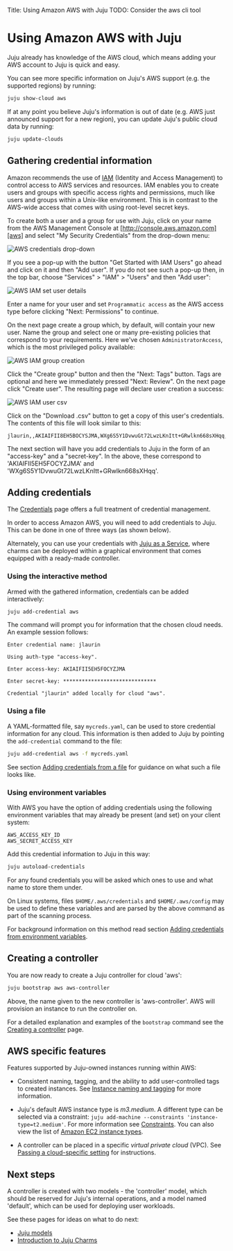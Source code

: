 Title: Using Amazon AWS with Juju
TODO:  Consider the aws cli tool

# Using Amazon AWS with Juju

Juju already has knowledge of the AWS cloud, which means adding your AWS
account to Juju is quick and easy.

You can see more specific information on Juju's AWS support (e.g. the
supported regions) by running:

```bash
juju show-cloud aws
```

If at any point you believe Juju's information is out of date (e.g. AWS just 
announced support for a new region), you can update Juju's public cloud data by
running:
  
```bash
juju update-clouds
```

## Gathering credential information

Amazon recommends the use of [IAM][iam] (Identity and Access Management) to
control access to AWS services and resources. IAM enables you to create users
and groups with specific access rights and permissions, much like users and
groups within a Unix-like environment. This is in contrast to the AWS-wide
access that comes with using root-level secret keys.

To create both a user and a group for use with Juju, click on your name from
the AWS Management Console at [http://console.aws.amazon.com][aws] and select
"My Security Credentials" from the drop-down menu:

![AWS credentials drop-down](https://assets.ubuntu.com/v1/b8c092cd-getting_started-aws_security2.png)

If you see a pop-up with the button "Get Started with IAM Users" go
ahead and click on it and then "Add user". If you do not see such a pop-up
then, in the top bar, choose "Services" > "IAM" > "Users" and then "Add user":

![AWS IAM set user details](https://assets.ubuntu.com/v1/90a979b4-getting_started-aws_newuser2.png)

Enter a name for your user and set `Programmatic access` as the AWS access type
before clicking "Next: Permissions" to continue. 

On the next page create a group which, by default, will contain your new user.
Name the group and select one or many pre-existing policies that correspond to
your requirements. Here we've chosen `AdministratorAccess`, which is the most
privileged policy available:

![AWS IAM group creation](https://assets.ubuntu.com/v1/17a687c6-getting_started-aws_groups.png)

Click the "Create group" button and then the "Next: Tags" button. Tags are
optional and here we immediately pressed "Next: Review". On the next page click
"Create user". The resulting page will declare user creation a success:

![AWS IAM user csv](https://assets.ubuntu.com/v1/c7a1cf49-getting_started-aws_credentials-csv2.png)

Click on the "Download .csv" button to get a copy of this user's credentials.
The contents of this file will look similar to this:

```no-highlight
jlaurin,,AKIAIFII8EH5BOCYSJMA,WXg6S5Y1DvwuGt72LwzLKnItt+GRwlkn668sXHqq,https://466421367158.signin.aws.amazon.com/console
```

The next section will have you add credentials to Juju in the form of an
"access-key" and a "secret-key". In the above, these correspond to
'AKIAIFII5EH5FOCYZJMA' and 'WXg6S5Y1DvwuGt72LwzLKnItt+GRwlkn668sXHqq'.

## Adding credentials

The [Credentials][credentials] page offers a full treatment of credential
management.

In order to access Amazon AWS, you will need to add credentials to Juju. This
can be done in one of three ways (as shown below).

Alternately, you can use your credentials with [Juju as a Service][jaas], where
charms can be deployed within a graphical environment that comes equipped with
a ready-made controller.

### Using the interactive method

Armed with the gathered information, credentials can be added interactively:

```bash
juju add-credential aws
```

The command will prompt you for information that the chosen cloud needs. An
example session follows:

```no-highlight
Enter credential name: jlaurin

Using auth-type "access-key".

Enter access-key: AKIAIFII5EH5FOCYZJMA

Enter secret-key: ******************************

Credential "jlaurin" added locally for cloud "aws".
```

### Using a file

A YAML-formatted file, say `mycreds.yaml`, can be used to store credential
information for any cloud. This information is then added to Juju by pointing
the `add-credential` command to the file:

```bash
juju add-credential aws -f mycreds.yaml
```

See section [Adding credentials from a file][credentials-adding-from-file] for
guidance on what such a file looks like.

### Using environment variables

With AWS you have the option of adding credentials using the following
environment variables that may already be present (and set) on your client
system:

`AWS_ACCESS_KEY_ID`  
`AWS_SECRET_ACCESS_KEY`

Add this credential information to Juju in this way:
  
```bash
juju autoload-credentials
```

For any found credentials you will be asked which ones to use and what name to
store them under.

On Linux systems, files `$HOME/.aws/credentials` and `$HOME/.aws/config` may be
used to define these variables and are parsed by the above command as part of
the scanning process.

For background information on this method read section
[Adding credentials from environment variables][credentials-adding-from-variables].

## Creating a controller

You are now ready to create a Juju controller for cloud 'aws':

```bash
juju bootstrap aws aws-controller
```

Above, the name given to the new controller is 'aws-controller'. AWS will
provision an instance to run the controller on.

For a detailed explanation and examples of the `bootstrap` command see the
[Creating a controller][controllers-creating] page.

## AWS specific features

Features supported by Juju-owned instances running within AWS:

- Consistent naming, tagging, and the ability to add user-controlled tags to
  created instances. See [Instance naming and tagging][tagging] for
  more information.

- Juju's default AWS instance type is *m3.medium*. A different type can be
  selected via a constraint:
  `juju add-machine --constraints 'instance-type=t2.medium'`. For more
  information see [Constraints][constraints]. You can also view the list of
  [Amazon EC2 instance types][aws-instance-types].

- A controller can be placed in a specific *virtual private cloud* (VPC). See
  [Passing a cloud-specific setting][controllers-creating-include-config] for
  instructions.

## Next steps

A controller is created with two models - the 'controller' model, which
should be reserved for Juju's internal operations, and a model named
'default', which can be used for deploying user workloads.

See these pages for ideas on what to do next:

 - [Juju models][models]
 - [Introduction to Juju Charms][charms]


<!-- LINKS -->

[aws]: http://console.aws.amazon.com
[iam]: https://aws.amazon.com/iam/
[constraints]:./reference-constraints.md
[jaas]: ./getting-started.md
[tagging]: ./config-tagging.md
[aws-instance-types]: https://aws.amazon.com/ec2/instance-types/
[controllers-creating-include-config]: ./controllers-creating.md#passing-a-cloud-specific-setting
[controllers-creating]: ./controllers-creating.md
[models]: ./models.md
[charms]: ./charms.md
[credentials]: ./credentials.md
[credentials-adding-from-variables]: ./credentials.md#adding-credentials-from-environment-variables
[credentials-adding-from-file]: ./credentials.md#adding-credentials-from-a-file
